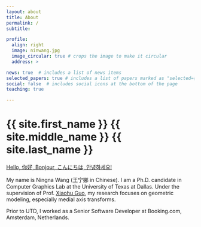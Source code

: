 ```yaml
---
layout: about
title: About
permalink: /
subtitle: 

profile:
  align: right
  image: ninwang.jpg
  image_circular: true # crops the image to make it circular
  address: >

news: true  # includes a list of news items
selected_papers: true # includes a list of papers marked as "selected={true}"
social: false  # includes social icons at the bottom of the page
teaching: true

---
```

<h1 class="post-title">
  <span class="font-weight-bold">{{ site.first_name }}</span> {{ site.middle_name }}
  {{ site.last_name }} 
</h1>

<a href='#'>Hello, 你好, Bonjour, こんにちは, 안녕하세요!</a>
 
My name is Ningna Wang (王宁娜 in Chinese). I am a Ph.D. candidate in Computer Graphics Lab at the University of Texas at Dallas. Under the supervision of Prof. [Xiaohu Guo](https://personal.utdallas.edu/~xguo/), my research focuses on geometric modeling, especially medial axis transforms.

Prior to UTD, I worked as a Senior Software Developer at Booking.com, Amsterdam, Netherlands. 

<!-- Write your biography here. Tell the world about yourself. Link to your favorite [subreddit](http://reddit.com). You can put a picture in, too. The code is already in, just name your picture `prof_pic.jpg` and put it in the `img/` folder.

Put your address / P.O. box / other info right below your picture. You can also disable any these elements by editing `profile` property of the YAML header of your `_pages/about.md`. Edit `_bibliography/papers.bib` and Jekyll will render your [publications page](/al-folio/publications/) automatically.

Link to your social media connections, too. This theme is set up to use [Font Awesome icons](http://fortawesome.github.io/Font-Awesome/) and [Academicons](https://jpswalsh.github.io/academicons/), like the ones below. Add your Facebook, Twitter, LinkedIn, Google Scholar, or just disable all of them. -->
